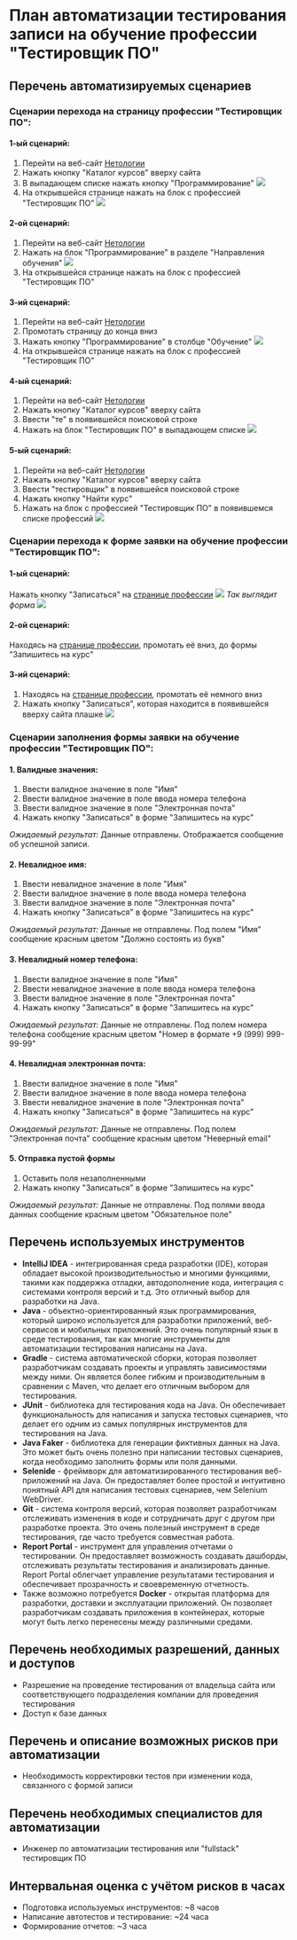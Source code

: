 # План автоматизации тестирования записи на обучение профессии "Тестировщик ПО"
## Перечень автоматизируемых сценариев
### Сценарии перехода на страницу профессии "Тестировщик ПО":
#### 1-ый сценарий:
1. Перейти на веб-сайт [Нетологии](https://netology.ru/)
2. Нажать кнопку "Каталог курсов" вверху сайта
3. В выпадающем списке нажать кнопку "Программирование" 
![](pic/1.1.png)
4. На открывшейся странице нажать на блок с профессией "Тестировщик ПО"
![](pic/1.2.png)

#### 2-ой сценарий:
1. Перейти на веб-сайт [Нетологии](https://netology.ru/)
2. Нажать на блок "Программирование" в разделе "Направления обучения"
![](pic/2.1.png)
3. На открывшейся странице нажать на блок с профессией "Тестировщик ПО"

#### 3-ий сценарий:
1. Перейти на веб-сайт [Нетологии](https://netology.ru/)
2. Промотать страницу до конца вниз
3. Нажать кнопку "Программирование" в столбце "Обучение"
![](pic/3.1.png)
4. На открывшейся странице нажать на блок с профессией "Тестировщик ПО"

#### 4-ый сценарий:
1. Перейти на веб-сайт [Нетологии](https://netology.ru/)
2. Нажать кнопку "Каталог курсов" вверху сайта
3. Ввести "те" в появившейся поисковой строке
4. Нажать на блок "Тестировщик ПО" в выпадающем списке
![](pic/4.1.png)

#### 5-ый сценарий:
1. Перейти на веб-сайт [Нетологии](https://netology.ru/)
2. Нажать кнопку "Каталог курсов" вверху сайта
3. Ввести "тестировщик" в появившейся поисковой строке
4. Нажать кнопку "Найти курс"
5. Нажать на блок с профессией "Тестировщик ПО" в появившемся списке профессий
![](pic/5.1.png)

### Сценарии перехода к форме заявки на обучение профессии "Тестировщик ПО":
#### 1-ый сценарий:
Нажать кнопку "Записаться" на [странице профессии](https://netology.ru/programs/qa)
![](pic/6.1.png)
*Так выглядит форма*
![](pic/6.2.png)

#### 2-ой сценарий:
Находясь на [странице профессии](https://netology.ru/programs/qa), промотать её вниз, до формы "Запишитесь на курс"


#### 3-ий сценарий:
1. Находясь на [странице профессии](https://netology.ru/programs/qa), промотать её немного вниз
2. Нажать кнопку "Записаться", которая находится в появившейся вверху сайта плашке
![](pic/7.1.png)

### Сценарии заполнения формы заявки на обучение профессии "Тестировщик ПО":
#### 1. Валидные значения:
1. Ввести валидное значение в поле "Имя"
2. Ввести валидное значение в поле ввода номера телефона
3. Ввести валидное значение в поле "Электронная почта"
4. Нажать кнопку "Записаться" в форме "Запишитесь на курс"

*Ожидаемый результат:* Данные отправлены. Отображается сообщение об успешной записи.

#### 2. Невалидное имя:
1. Ввести невалидное значение в поле "Имя"
2. Ввести валидное значение в поле ввода номера телефона
3. Ввести валидное значение в поле "Электронная почта"
4. Нажать кнопку "Записаться" в форме "Запишитесь на курс"

*Ожидаемый результат:* Данные не отправлены. Под полем "Имя" сообщение красным цветом "Должно состоять из букв"

#### 3. Невалидный номер телефона:
1. Ввести валидное значение в поле "Имя"
2. Ввести невалидное значение в поле ввода номера телефона
3. Ввести валидное значение в поле "Электронная почта"
4. Нажать кнопку "Записаться" в форме "Запишитесь на курс"

*Ожидаемый результат:* Данные не отправлены. Под полем номера телефона сообщение красным цветом "Номер в формате +9 (999) 999-99-99"

#### 4. Невалидная электронная почта:
1. Ввести валидное значение в поле "Имя"
2. Ввести валидное значение в поле ввода номера телефона
3. Ввести невалидное значение в поле "Электронная почта"
4. Нажать кнопку "Записаться" в форме "Запишитесь на курс"

*Ожидаемый результат:* Данные не отправлены. Под полем "Электронная почта" сообщение красным цветом "Неверный email"

#### 5. Отправка пустой формы
1. Оставить поля незаполненными
2. Нажать кнопку "Записаться" в форме "Запишитесь на курс"
   
*Ожидаемый результат:* Данные не отправлены. Под полями ввода данных сообщение красным цветом "Обязательное поле"

## Перечень используемых инструментов
* **IntelliJ IDEA** - интегрированная среда разработки (IDE), которая обладает высокой производительностью и многими функциями, такими как поддержка отладки, автодополнение кода, интеграция с системами контроля версий и т.д. Это отличный выбор для разработки на Java.
* **Java** - объектно-ориентированный язык программирования, который широко используется для разработки приложений, веб-сервисов и мобильных приложений. Это очень популярный язык в среде тестирования, так как многие инструменты для автоматизации тестирования написаны на Java.
* **Gradle** - система автоматической сборки, которая позволяет разработчикам создавать проекты и управлять зависимостями между ними. Он является более гибким и производительным в сравнении с Maven, что делает его отличным выбором для тестирования.
* **JUnit** - библиотека для тестирования кода на Java. Он обеспечивает функциональность для написания и запуска тестовых сценариев, что делает его одним из самых популярных инструментов для тестирования на Java.
* **Java Faker** - библиотека для генерации фиктивных данных на Java. Это может быть очень полезно при написании тестовых сценариев, когда необходимо заполнить формы или поля данными.
* **Selenide** - фреймворк для автоматизированного тестирования веб-приложений на Java. Он предоставляет более простой и интуитивно понятный API для написания тестовых сценариев, чем Selenium WebDriver.
* **Git** - система контроля версий, которая позволяет разработчикам отслеживать изменения в коде и сотрудничать друг с другом при разработке проекта. Это очень полезный инструмент в среде тестирования, где часто требуется совместная работа.
* **Report Portal** - инструмент для управления отчетами о тестировании. Он предоставляет возможность создавать дашборды, отслеживать результаты тестирования и анализировать данные. Report Portal облегчает управление результатами тестирования и обеспечивает прозрачность и своевременную отчетность.
* Также возможно потребуется **Docker** - открытая платформа для разработки, доставки и эксплуатации приложений. Он позволяет разработчикам создавать приложения в контейнерах, которые могут быть легко перенесены между различными средами.

## Перечень необходимых разрешений, данных и доступов
* Разрешение на проведение тестирования от владельца сайта или соответствующего подразделения компании для проведения тестирования
* Доступ к базе данных

## Перечень и описание возможных рисков при автоматизации
* Необходимость корректировки тестов при изменении кода, связанного с формой записи

## Перечень необходимых специалистов для автоматизации
* Инженер по автоматизации тестирования или "fullstack" тестировщик ПО

## Интервальная оценка с учётом рисков в часах
* Подготовка используемых инструментов: ~8 часов
* Написание автотестов и тестирование: ~24 часа
* Формирование отчетов: ~3 часа
